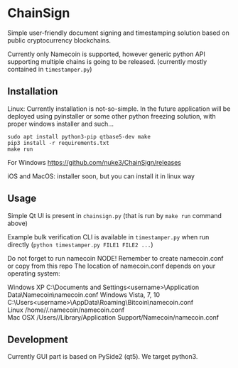 ChainSign
=========
Simple user-friendly document signing and timestamping solution based on public
cryptocurrency blockchains.

Currently only Namecoin is supported, however generic python API supporting
multiple chains is going to be released. (currently mostly contained in
`timestamper.py`)

Installation
------------
Linux:
Currently installation is not-so-simple. In the future application will be
deployed using pyinstaller or some other python freezing solution, with proper
windows installer and such...

    sudo apt install python3-pip qtbase5-dev make
    pip3 install -r requirements.txt
    make run

For Windows
https://github.com/nuke3/ChainSign/releases

iOS and MacOS: installer soon, but you can install it in linux way 

Usage
-----
Simple Qt UI is present in `chainsign.py` (that is run by `make run` command
above)

Example bulk verification CLI is available in `timestamper.py` when run
directly (`python timestamper.py FILE1 FILE2 ...`)

Do not forget to run namecoin NODE!
Remember to create namecoin.conf or copy from this repo
The location of namecoin.conf depends on your operating system:

Windows XP             C:\Documents and Settings\<username>\Application Data\Namecoin\namecoin.conf
Windows Vista, 7, 10   C:\Users\<username>\AppData\Roaming\Bitcoin\namecoin.conf                                      
Linux                  /home/<username>/.namecoin/namecoin.conf                                                           
Mac OSX                /Users/<username>/Library/Application Support/Namecoin/namecoin.conf

Development
-----------
Currently GUI part is based on PySide2 (qt5).
We target python3.
